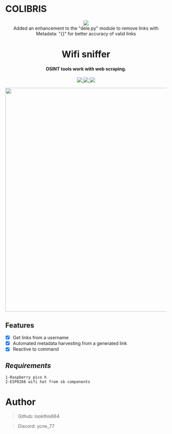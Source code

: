 # COLIBRIS
<p align="center">
  <img src="https://img.shields.io/badge/last%20update-10%2F09%2F24-red">
  <br>
Added an enhancement to the "dele.py" module to remove links with Metadata: "{}" for better accuracy of valid links

<h1 align="center">
  Wifi sniffer
  <br>
</h1>

<h4 align="center">OSINT tools work with web scraping.</h4>

<p align="center">
  <a href="">
    <img src="https://img.shields.io/badge/version-v1.8-blue">
  </a>
  <a href="">
    <img src="https://img.shields.io/badge/platform-windows%2Fmacos%2Flinux-lightgrey">
  </a>
  <a href="">
      <img src="https://img.shields.io/badge/format-Python 3.11-l">
  </a>
</p>

<p align="center">
  <img src="photo/1.png" width=700>
</p>


## **Features**
- [x] Get links from a username
- [X] Automated metadata harvesting from a generated link 
- [X] Reactive to command

## **_Requirements_**
```
1-Raspberry pico h
2-ESP8266 wifi hat from sb components
```
# Author

> Github: lookthis664

> Discord: ycne_77
